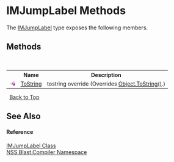 # IMJumpLabel Methods
 

The <a href="00052b74-5ebe-2692-51cf-37db37010dd0">IMJumpLabel</a> type exposes the following members.


## Methods
&nbsp;<table><tr><th></th><th>Name</th><th>Description</th></tr><tr><td>![Public method](media/pubmethod.gif "Public method")</td><td><a href="37d11cc4-5745-e98c-3118-8b2d351f8556">ToString</a></td><td>
tostring override
 (Overrides <a href="https://docs.microsoft.com/dotnet/api/system.object.tostring#system-object-tostring" target="_blank" rel="noopener noreferrer">Object.ToString()</a>.)</td></tr></table>&nbsp;
<a href="#imjumplabel-methods">Back to Top</a>

## See Also


#### Reference
<a href="00052b74-5ebe-2692-51cf-37db37010dd0">IMJumpLabel Class</a><br /><a href="26a25caa-f50b-92ad-f15c-dbb9db1493ae">NSS.Blast.Compiler Namespace</a><br />